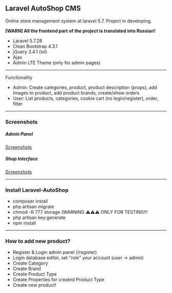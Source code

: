 <h2>Laravel AutoShop CMS</h2>
<p>Online store management system at laravel 5.7. Project in developing.</p>
<p><b>[WARN] All the frontend part of the project is translated into Russian!</b></p>
<ul>
    <li>Laravel 5.7.28</li>
    <li>Clean Bootstrap 4.3.1</li>
    <li>jQuery 3.4.1 (lol)</li>
    <li>Ajax</li>
    <li>Admin LTE Theme (only for admin pages)</li>
</ul>
<hr>
Functionality
<ul>
    <li>Admin: Create categories, product, product description (props), add images to product, add product brands, create/show orders</li>
    <li>User: List products, categories, cookie cart (no login/register), order, filter</li>
</ul>
<hr>
<h3>Screenshots</h3>
<h5>Admin Panel</h5>
<a href="https://github.com/bigenergy/laravel-autoshop/tree/restyle/screenshots/Admin">Screenshots</a>
<h5>Shop Interface</h5>
<a href="https://github.com/bigenergy/laravel-autoshop/tree/restyle/screenshots/Shop">Screenshots</a>
<hr>
<h3>Install Laravel-AutoShop</h3>
<ul>
    <li>composer install</li>
    <li>php artisan migrate</li>
    <li>chmod -R 777 storage (WARNING ⚠️⚠️⚠️ ONLY FOR TESTING!!!</li>
    <li>php artisan key:generate</li>
    <li>npm install</li>
</ul>

<hr>
<h3>How to add new product?</h3>
<ul>
    <li>Register & Login admin panel (/register)</li>
	<li>Login database editor, set "role" your account (user -> admin)</li>
    <li>Create Category</li>
    <li>Create Brand</li>
    <li>Create Product Type</li>
    <li>Create Properties for created Product Type</li>
    <li>Create new product!</li>
</ul>
